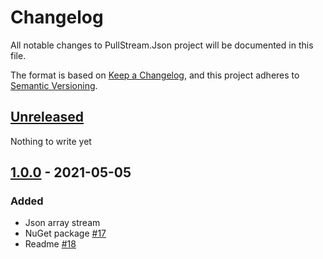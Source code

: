 # Changelog
All notable changes to PullStream.Json project will be documented in this file.

The format is based on [Keep a Changelog](https://keepachangelog.com/en/1.0.0/),
and this project adheres to [Semantic Versioning](https://semver.org/spec/v2.0.0.html).

## [Unreleased]
Nothing to write yet

## [1.0.0] - 2021-05-05
### Added
- Json array stream
- NuGet package [#17](https://github.com/pepelev/PullStream/issues/17)
- Readme [#18](https://github.com/pepelev/PullStream/issues/18)

[Unreleased]: https://github.com/pepelev/pullstream/compare/pullstream-json-v1.0.0...pullstream-json
[1.0.0]: https://github.com/pepelev/pullstream/releases/tag/pullstream-json-v1.0.0
